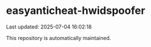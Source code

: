 # easyanticheat-hwidspoofer

Last updated: 2025-07-04 16:02:18

This repository is automatically maintained.
